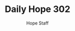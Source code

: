 ---
image: /assets/img/daily-hope-default-artwork.png
title: Daily Hope 302
number: 302
categories:
  - Daily Hope
author: Hope Staff
notes: Daily Hope 302
embed: >-
  EMBED_GOES_HERE
---